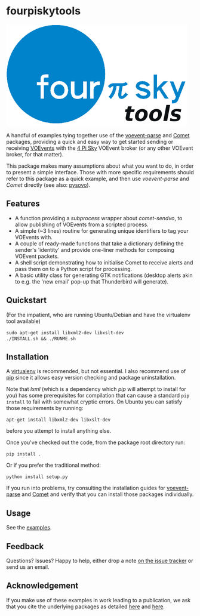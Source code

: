 fourpiskytools
==============
![4 Pi Sky Logo](4ps_logo_small.png)

A handful of examples tying together use of the
[voevent-parse](http://voevent-parse.readthedocs.org/) and 
[Comet](http://comet.transientskp.org/) 
packages, providing a 
quick and easy way to get started sending or receiving
[VOEvents](http://en.wikipedia.org/wiki/VOEvent)
with the [4 Pi Sky](http://4pisky.org)
VOEvent broker (or any other VOEvent broker, for that matter).

This package makes many assumptions about what you want to do,
in order to present a simple interface.
Those with more specific requirements should refer to this package as
a quick example, and then use *voevent-parse* and *Comet* directly
(see also: [pysovo](https://github.com/timstaley/pysovo)).

Features
--------
* A function providing a *subprocess* wrapper about *comet-sendvo*, to allow
  publishing of VOEvents from a scripted process.
* A simple (~3 lines) routine for generating unique identifiers to tag your
  VOEvents with.
* A couple of ready-made functions that take a dictionary defining the sender's 
  'identity' and provide one-liner methods for composing VOEvent packets.
* A shell script demonstrating how to initialise Comet to receive alerts and 
  pass them on to a Python script for processing.
* A basic utility class for generating GTK notifications (desktop alerts
  akin to e.g. the 'new email' pop-up that Thunderbird will generate).

Quickstart
----------
(For the impatient, who are running Ubuntu/Debian and have the virtualenv tool available)

    sudo apt-get install libxml2-dev libxslt-dev
    ./INSTALL.sh && ./RUNME.sh

Installation
------------
A [virtualenv](http://virtualenv.readthedocs.org/en/latest/virtualenv.html)
is recommended, but not essential.
I also recommend use of
[pip](http://pip.readthedocs.org/en/latest/quickstart.html)
since it allows easy version checking and package uninstallation.

Note that *lxml*
(which is a dependency which *pip* will attempt to install for you)
has some prerequisites for compilation that can cause a
standard ``pip install``
to fail with somewhat cryptic errors.
On Ubuntu you can satisfy those requirements by running:

    apt-get install libxml2-dev libxslt-dev

before you attempt to install anything else.

Once you've checked out the code, from the package root directory run:

    pip install .
    

Or if you prefer the traditional method:

    python install setup.py

If you run into problems, try consulting the installation guides for
[voevent-parse](http://voevent-parse.readthedocs.org/en/master/intro.html#installation)
and
[Comet](http://comet.transientskp.org/en/1.2.1/installation.html)
and verify that you can install those packages individually.


Usage
-----
See the [examples](examples).

Feedback
--------
Questions? Issues? Happy to help, either drop a note 
[on the issue tracker](https://github.com/timstaley/fourpiskytools/issues)
or send us an email.

Acknowledgement
---------------
If you make use of these examples in work leading to a publication, we ask
that you cite the underlying packages as detailed 
[here](http://comet.transientskp.org/en/1.2.1/)
and 
[here](http://voevent-parse.readthedocs.org/en/master/intro.html#acknowledgement).
